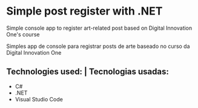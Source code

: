 # Simple post register with .NET

Simple console app to register art-related post based on Digital Innovation One's course

Simples app de console para registrar posts de arte baseado no curso da Digital Innovation One

## Technologies used:   |   Tecnologias usadas:
- C#
- .NET
- Visual Studio Code
